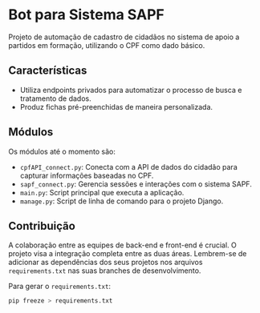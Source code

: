 # Bot para Sistema SAPF

Projeto de automação de cadastro de cidadãos no sistema de apoio a partidos em formação, utilizando o CPF como dado básico.

## Características

- Utiliza endpoints privados para automatizar o processo de busca e tratamento de dados.
- Produz fichas pré-preenchidas de maneira personalizada.

## Módulos

Os módulos até o momento são:

- `cpfAPI_connect.py`: Conecta com a API de dados do cidadão para capturar informações baseadas no CPF.
- `sapf_connect.py`: Gerencia sessões e interações com o sistema SAPF.
- `main.py`: Script principal que executa a aplicação.
- `manage.py`: Script de linha de comando para o projeto Django.

## Contribuição

A colaboração entre as equipes de back-end e front-end é crucial. O projeto visa a integração completa entre as duas áreas. Lembrem-se de adicionar as dependências dos seus projetos nos arquivos `requirements.txt` nas suas branches de desenvolvimento.

Para gerar o `requirements.txt`:

```bash
pip freeze > requirements.txt
